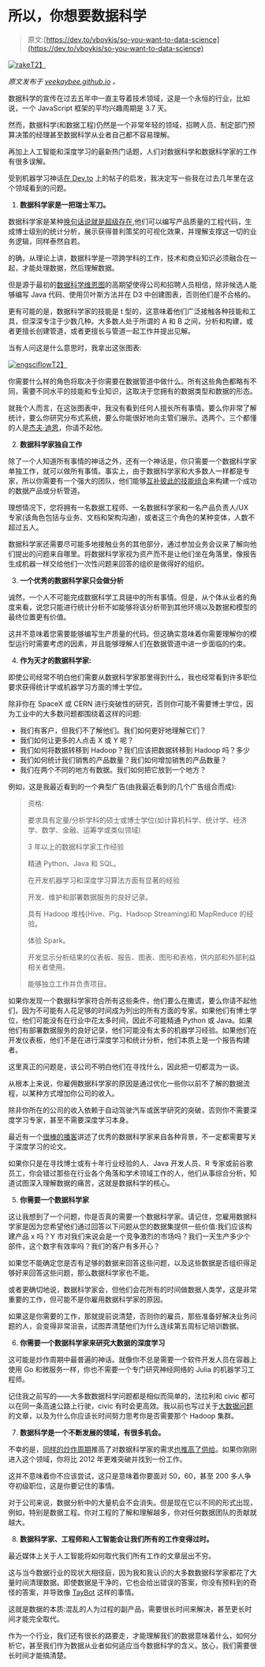 # 所以，你想要数据科学

> 原文:[https://dev.to/vboykis/so-you-want-to-data-science](https://dev.to/vboykis/so-you-want-to-data-science)

[![rake](img/02c174bcddf9d3a55e5405ba7707d02f.png)T2】](https://res.cloudinary.com/practicaldev/image/fetch/s--WH5OtIEq--/c_limit%2Cf_auto%2Cfl_progressive%2Cq_auto%2Cw_880/https://raw.githubusercontent.com/veekaybee/veekaybee.github.io/mastimg/rake.jpg)

*原文发布于 [veekaybee.github.io](http://veekaybee.github.io/) 。*

数据科学的宣传在过去五年中一直主导着技术领域，这是一个永恒的行业，比如说，一个 JavaScript 框架的平均兴趣周期是 3.7 天。

然而，数据科学(和数据工程)仍然是一个非常年轻的领域，招聘人员、制定部门预算决策的经理甚至数据科学从业者自己都不容易理解。

再加上人工智能和深度学习的最新热门话题，人们对数据科学和数据科学家的工作有很多误解。

受到机器学习神话[在 Dev.to](https://dev.to/kasperfred/the-machine-learning-myth) 上的帖子的启发，我决定写一些我在过去几年里在这个领域看到的问题。

1) **数据科学家是一把瑞士军刀。**

数据科学家是某种[换句话说就是超级存在](https://aphyr.com/posts/341-hexing-the-technical-interview),他们可以编写产品质量的工程代码，生成博士级别的统计分析，展示获得普利策奖的可视化效果，并理解支撑这一切的业务逻辑，同样泰然自若。

的确，从理论上讲，数据科学是一项跨学科的工作，技术和商业知识必须融合在一起，才能处理数据，然后理解数据。

但是源于最初的[数据科学维恩图](http://drewconway.com/zia/2013/3/26/the-data-science-venn-diagram)的高期望使得公司和招聘人员相信，除非候选人能够编写 Java 代码、使用贝叶斯方法并在 D3 中创建图表，否则他们是不合格的。

更有可能的是，数据科学家的技能是 t 型的，这意味着他们广泛接触各种技能和工具，但深深专注于少数几种。大多数人处于所谓的 A 和 B 之间，分析和构建，或者更擅长创建管道，或者更擅长与管道一起工作并提出见解。

当有人问这是什么意思时，我拿出这张图表:

[![engsciflow](img/ab05835145108084f76317079dc7ce9d.png)T2】](https://res.cloudinary.com/practicaldev/image/fetch/s--ss_0edIB--/c_limit%2Cf_auto%2Cfl_progressive%2Cq_auto%2Cw_880/https://raw.githubusercontent.com/veekaybee/veekaybee.github.io/mastimg/engsciflow.png)

你需要什么样的角色将取决于你需要在数据管道中做什么。所有这些角色都略有不同，需要不同水平的技能和专业知识，这取决于您拥有的数据类型和数据的形态。

就我个人而言，在这张图表中，我没有看到任何人擅长所有事情。要么你非常了解统计，要么你研究分布式系统，要么你能很好地向主管们展示。选两个。三个都懂的人是[杰夫·迪恩](https://research.google.com/pubs/jeff.html)，你请不起他。

2) **数据科学家独自工作**

除了一个人知道所有事情的神话之外，还有一个神话是，你只需要一个数据科学家单独工作，就可以做所有事情。事实上，由于数据科学家和大多数人一样都是专家，所以你需要有一个强大的团队，他们能够[互补彼此的技能组合](https://www.coursera.org/learn/build-data-science-team)来构建一个成功的数据产品或分析管道。

理想情况下，您将拥有一名数据工程师、一名数据科学家和一名产品负责人/UX 专家(该角色包括与业务、文档和架构沟通)，或者这三个角色的某种变体，人数不超过五人。

数据科学家还需要尽可能多地接触业务的其他部分，通过参加业务会议来了解向他们提出的问题来自哪里。将数据科学家视为资产而不是让他们坐在角落里，像报告生成机器一样交给他们一次性问题来回答的组织是做得好的组织。

3) **一个优秀的数据科学家只会做分析**

诚然，一个人不可能完成数据科学工具链中的所有事情。但是，从个体从业者的角度来看，说您只能进行统计分析不如能够将该分析带到其他环境以及数据和模型的最终位置更有价值。

这并不意味着您需要能够编写生产质量的代码。但这确实意味着你需要理解你的模型运行时需要考虑的因素，并且能够理解人们在数据管道中进一步面临的约束。

4) **作为天才的数据科学家:**

即使公司经常不明白他们需要从数据科学家那里得到什么，我也经常看到许多职位要求获得统计学或机器学习方面的博士学位。

除非你在 SpaceX 或 CERN 进行突破性的研究，否则你可能不需要博士学位，因为工业中的大多数问题都围绕着这样的问题:

*   我们有客户，但我们不了解他们。我们如何更好地理解它们？
*   我们如何让更多的人点击 X 或 Y 呢？
*   我们如何将数据转移到 Hadoop？我们应该把数据转移到 Hadoop 吗？多少
*   我们如何统计我们销售的产品数量？我们如何增加销售的产品数量？
*   我们在两个不同的地方有数据。我们如何把它放到一个地方？

例如，这是我最近看到的一个典型广告(由我最近看到的几个广告组合而成):

> 资格:
> 
> 要求具有定量/分析学科的硕士或博士学位(如计算机科学、统计学、经济学、数学、金融、运筹学或类似领域)
> 
> 3 年以上的数据科学家工作经验
> 
> 精通 Python、Java 和 SQL。
> 
> 在开发机器学习和深度学习算法方面有显著的经验
> 
> 开发、维护和部署数据服务的良好记录。
> 
> 具有 Hadoop 堆栈(Hive、Pig、Hadoop Streaming)和 MapReduce 的经验。
> 
> 体验 Spark。
> 
> 开发显示分析结果的仪表板、报告、图表、图形和表格，供内部和外部利益相关者使用。
> 
> 能够独立工作并负责项目。

如果你发现一个数据科学家符合所有这些条件，他们要么在撒谎，要么你请不起他们，因为不可能有人花足够的时间成为列出的所有方面的专家。如果他们有博士学位，他们可能没有在行业中花太多时间，因此不可能精通 Python 或 Java。如果他们有部署数据服务的良好记录，他们可能没有太多的机器学习经验。如果他们在开发仪表板，他们不是在进行深度学习和统计分析，他们本质上是一个报告构建者。

这里真正的问题是，该公司不明白他们在寻找什么，因此把一切都混为一谈。

从根本上来说，你雇佣数据科学家的原因是通过优化一些你以前不了解的数据流程，以某种方式增加你公司的收入。

除非你所在的公司的收入依赖于自动驾驶汽车或医学研究的突破，否则你不需要深度学习专家，甚至不需要深度学习本身。

最近有一个[很棒的播客](http://partiallyderivative.com/podcast/2017/05/30/dont-gatekeep-me-bro)讲述了优秀的数据科学家来自各种背景，不一定都需要写关于深度学习的论文。

如果你只是在寻找博士或有十年行业经验的人、Java 开发人员、R 专家或前谷歌员工，你会错过那些在行业各个角落和学术领域工作的人，他们从事综合分析，知道试图深入理解数据的痛苦，这就是数据科学的核心。

5) **你需要一个数据科学家**

这让我想到了一个问题，你是否真的需要一个数据科学家。请记住，您雇用数据科学家是因为您希望他们通过回答以下问题从您的数据集提供一些价值:我们应该构建产品 x 吗？Y 市对我们来说会是一个竞争激烈的市场吗？我们一天生产多少个部件，这个数字有效率吗？我们的客户有多开心？

如果您不能确定您是否有足够的数据来回答这些问题，以及这些数据是否组织得足够好来回答这些问题，那么数据科学家也不能。

或者更确切地说，数据科学家会，但他们会花所有的时间做数据人类学，这是非常重要的工作，但可能不是你雇用数据科学家的原因。

如果这是你需要的工作，那就提前说清楚，否则你的雇员，那些准备好解决业务问题的人，会变得非常沮丧，试图弄清楚他们为什么连续第五周标记培训数据。

6) **你需要一个数据科学家来研究大数据的深度学习**

这可能是炒作周期中最普遍的神话。就像你不总是需要一个软件开发人员在容器上使用 Go 和微服务一样，你也不需要一个专门研究神经网络的 Julia 的机器学习工程师。

记住我之前写的——大多数数据科学问题都是相似而简单的，法拉利和 civic 都可以在同一条高速公路上行驶，civic 有时会更高效。我以前也写过关于[大数据问题](http://veekaybee.github.io/hadoop-or-laptop/)的文章，以及为什么你应该长时间努力思考你是否需要那个 Hadoop 集群。

7) **数据科学是一个不断发展的领域，有很多机会。**

不幸的是，[同样的炒作周期](http://blog.indeed.com/2016/08/16/do-you-need-a-data-scientist/)推高了对数据科学家的需求[也推高了供给](https://www.stitchdata.com/resources/reports/the-state-of-data-science/)。如果你刚刚进入这个领域，你将比 2012 年更难突破并找到一份工作。

这并不意味着你不应该尝试，这只是意味着你要面对 50，60，甚至 200 多人争夺初级职位，这是你要记住的事情。

对于公司来说，数据分析中的大量机会不会消失。但是现在它以不同的形式出现，例如，特别是数据工程。你对工程的了解和理解越多，你对任何数据团队的贡献就越大。

8) **数据科学家、工程师和人工智能会让我们所有的工作变得过时。**

最近媒体上关于人工智能将如何取代我们所有工作的文章层出不穷。

这与当今数据行业的现状大相径庭，因为我和我认识的大多数数据科学家都花了大量时间清理数据。即使数据是干净的，它也会给出错误的答案，你没有预料到的奇怪的答案，并导致像 [TayBot](https://www.theverge.com/2016/3/24/11297050/tay-microsoft-chatbot-racist) 这样的事情。

这就是数据的本质:混乱的人为过程的副产品，需要很长时间来解决，甚至更长时间才能完全取代。

作为一个行业，我们还有很长的路要走，才能理解我们的数据意味着什么，如何分析它，甚至我们作为数据从业者如何适应当今数据科学的含义。放心，我们需要很长时间才能搞清楚。